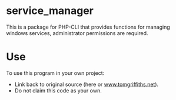 # service_manager
This is a package for PHP-CLI that provides functions for managing windows services, administrator permissions are required.

# Use
To use this program in your own project:
* Link back to original source (here or www.tomgriffiths.net).
* Do not claim this code as your own.
